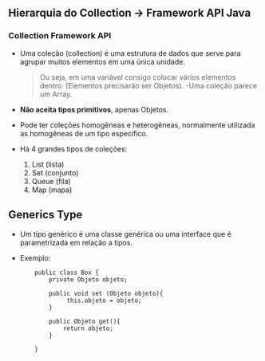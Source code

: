 ## Hierarquia do Collection -> Framework API Java

### Collection Framework API

- Uma coleção (collection) é uma estrutura de dados que serve para agrupar muitos elementos em uma única unidade.
    > Ou seja, em uma variável consigo colocar vários elementos dentro. (Elementos precisarão ser Objetos).
    -Uma coleção parece um Array.

- **Não aceita tipos primitivos**, apenas Objetos.
- Pode ter coleções homogêneas e heterogêneas, normalmente utilizada as homogêneas de um tipo específico.

- Há 4 grandes tipos de coleções: 
    1. List (lista)
    2. Set (conjunto)
    3. Queue (fila)
    4. Map (mapa)

## Generics Type

- Um tipo genérico é uma classe genérica ou uma interface que é parametrizada em relação a tipos.

- Exemplo:
    ```
        public class Box { 
            private Objeto objeto;

            public void set (Objeto objeto){
                 this.objeto = objeto;
            }

            public Objeto get(){
                return objeto;
            }

        }
    ```